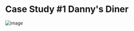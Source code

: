 # Case Study #1 Danny's Diner
![image](https://user-images.githubusercontent.com/77920592/199073813-1b1d6aa7-105d-4ab0-9dab-0444b0ef6095.png)
